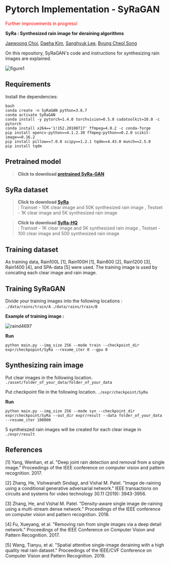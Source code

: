 # Pytorch Implementation - SyRaGAN
<font color="red">Further improvements in progress!</font>

**SyRa : Synthesized rain image for deraining algorithms**<br>

[Jaewoong Choi](https://github.com/jaewoong1),  [Daeha Kim](https://github.com/kdhht2334),  [Sanghyuk Lee](https://github.com/shlee625),  [Byung Cheol Song](https://scholar.google.com/citations?user=yo-cOtMAAAAJ&hl=ko&oi=sra)

On this repository, SyRaGAN's code and instructions for synthesizing rain images are explained.

![figure1](https://user-images.githubusercontent.com/54341727/130918704-2e9eeb97-442b-404e-8393-c439795b2597.png)

## Requirements
Install the dependencies:
```
bash
conda create -n SyRaGAN python=3.6.7
conda activate SyRaGAN
conda install -y pytorch=1.4.0 torchvision=0.5.0 cudatoolkit=10.0 -c pytorch
conda install x264=='1!152.20180717' ffmpeg=4.0.2 -c conda-forge
pip install opencv-python==4.1.2.30 ffmpeg-python==0.2.0 scikit-image==0.16.2
pip install pillow==7.0.0 scipy==1.2.1 tqdm==4.43.0 munch==2.5.0
pip install tqdm
```


## Pretrained model
>**Click to download [pretrained SyRa-GAN](https://drive.google.com/file/d/1TGqwSroSOsS77J2rQVGXfCpT6jcI5fuQ/view?usp=sharing)**<br>


## SyRa dataset
>**Click to download [SyRa](https://drive.google.com/drive/folders/1SSLpAKuW6U2gPk6601agOMNeA5Kx5_zf?usp=sharing)**<br> : Trainset - 10K clear image and 50K synthesized rain image , Testset - 1K clear image and 5K synthesized rain image

>**Click to download [SyRa-HQ](https://drive.google.com/drive/folders/1PUXDTdf0vGeZaH7sbc9xXCCTWM7ouwZ_?usp=sharing)**<br> : Trainset - 1K clear image and 5K synthesized rain image , Testset - 100 clear image and 500 synthesized rain image

## Training dataset
As training data, Rain100L [1], Rain100H [1], Rain800 [2], Rain1200 [3], Rain1400 [4], and SPA-data [5] were used.
The training image is used by concating each clear image and rain image.

## Training SyRaGAN
Divide your training images into the following locations : `./data/rains/train/A` `./data/rains/train/B`

**Example of training image :**<br>

![raind4697](https://user-images.githubusercontent.com/54341727/130947400-d35d3fe4-7903-4786-b232-22d6d270946d.jpg)

**Run**<br>

```
python main.py --img_size 256 --mode train --checkpoint_dir expr/checkpopint/SyRa --resume_iter 0 --gpu 0
```

## Synthesizing rain image
Put clear images in the following location. `./asset/folder_of_your_data/folder_of_your_data`

Put checkpoint file in the following location. `./expr/checkpoint/SyRa`

**Run**<br>

```
python main.py --img_size 256 --mode syn --checkpoint_dir expr/checkpoint/SyRa --out_dir expr/result --data folder_of_your_data --resume_iter 100000
```

5 syntheiszed rain images will be created for each clear image in `./expr/result`

## References
[1] Yang, Wenhan, et al. "Deep joint rain detection and removal from a single image." Proceedings of the IEEE conference on computer vision and pattern recognition. 2017.

[2] Zhang, He, Vishwanath Sindagi, and Vishal M. Patel. "Image de-raining using a conditional generative adversarial network." IEEE transactions on circuits and systems for video technology 30.11 (2019): 3943-3956.

[3] Zhang, He, and Vishal M. Patel. "Density-aware single image de-raining using a multi-stream dense network." Proceedings of the IEEE conference on computer vision and pattern recognition. 2018.

[4] Fu, Xueyang, et al. "Removing rain from single images via a deep detail network." Proceedings of the IEEE Conference on Computer Vision and Pattern Recognition. 2017.

[5] Wang, Tianyu, et al. "Spatial attentive single-image deraining with a high quality real rain dataset." Proceedings of the IEEE/CVF Conference on Computer Vision and Pattern Recognition. 2019.
